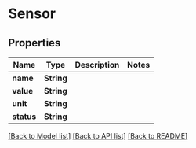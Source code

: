 # Sensor

## Properties

Name | Type | Description | Notes
------------ | ------------- | ------------- | -------------
**name** | **String** |  | 
**value** | **String** |  | 
**unit** | **String** |  | 
**status** | **String** |  | 

[[Back to Model list]](../#documentation-for-models) [[Back to API list]](../#documentation-for-api-endpoints) [[Back to README]](../)


